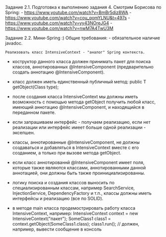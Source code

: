 Задание 2.1. Подготовка к выполнению задания 4.
    Cмотрим Борисова по Spring:
    - https://www.youtube.com/watch?v=BmBr5diz8WA
    - https://www.youtube.com/watch?v=cou_qomYLNU&t=497s
    - https://www.youtube.com/watch?v=yy43NOreJG4
    - https://www.youtube.com/watch?v=nwM7A4TwU3M

Задание 2.2. Мини-Spring :)
    Общие требования:
    - обязательное наличие javadoc.

    Реализовать класс IntensiveContext - "аналог" Spring контекста.

   - коструктор данного класса должен принимать пакет для поиска классов,
     аннотированных @IntensiveComponent (предварительно создать 
     аннотацию @IntensiveComponent).

   - класс должен иметь единственный публичный метод:
	public <T> T getObject(Class<T> type);

   - после создания класса IntensiveContext мы должны иметь возможность
     с помощью метода getObject получить любой класс, имеющий аннотацию 
     @IntensiveComponent, и находящийся в переданном пакете.
   - если запрашиваем интерфейс - получаем реализацию, если нет реализации или
     интерфейс имеет больше одной реализации - эксепшен.

   - классы, аннотированные @IntensiveComponent, не должны создаваться
     и добавляться в IntensiveContext вместе с его созданием, а только
     при вызове метода getObject.
   - если класс аннотированнй @IntensiveComponent имеет поля, которые
     также являются классами, аннотированными данной аннотацией, они должны быть
     также проинициализированны.

   - логику поиска и создания классов выносить по специализированным классам,
     например SearchService, InjectionService, DependencyFactory и т.п., 
     классы должны иметь интерфейсы и реализацию (все по SOLID).

   - в методе main класса продемострировать работу класса IntensiveContext,
     например:
	IntensiveContext context = new IntensiveContext("пакет");
	SomeClass1 class1 = context.getObject(SomeClass1.class);
	class1.run(); // должен, например, вывести сообщение в консоль


